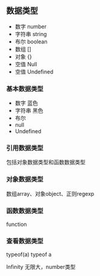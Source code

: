 ## 数据类型
* 数字 number
* 字符串 string
* 布尔 boolean
* 数组 []
* 对象 {}
* 空值 Null
* 空值 Undefined

### 基本数据类型
* 数字 蓝色
* 字符串 黑色
* 布尔
* null
* Undefined

### 引用数据类型
包括对象数据类型和函数数据类型

### 对象数据类型
数组array、对象object、正则regexp

### 函数数据类型
function

### 查看数据类型
typeof(a)
typeof a

Infinity 无限大，number类型
